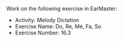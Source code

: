 Work on the following exercise in EarMaster:
- Activity: Melody Dictation
- Exercise Name: Do, Re, Me, Fa, So
- Exercise Number: 16.3
